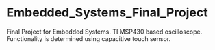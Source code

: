 # Embedded_Systems_Final_Project
Final Project for Embedded Systems. TI MSP430 based oscilloscope. Functionality is determined using capacitive touch sensor. 
